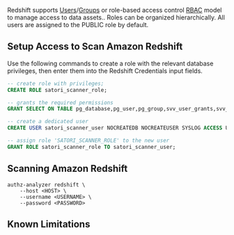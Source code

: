 Redshift supports [Users](https://docs.aws.amazon.com/redshift/latest/dg/r_Users.html)/[Groups](https://docs.aws.amazon.com/redshift/latest/dg/r_Groups.html) or role-based access control [RBAC](https://docs.aws.amazon.com/redshift/latest/dg/t_Roles.html) model to manage access to data assets.. Roles can be organized hierarchically. All users are assigned to the PUBLIC role by default.

## Setup Access to Scan Amazon Redshift
Use the following commands to create a role with the relevant database privileges, then enter them into the Redshift Credentials input fields.


``` sql
-- create role with privileges;
CREATE ROLE satori_scanner_role;

-- grants the required permissions
GRANT SELECT ON TABLE pg_database,pg_user,pg_group,svv_user_grants,svv_role_grants,svv_relation_privileges TO ROLE satori_scanner_role;

-- create a dedicated user
CREATE USER satori_scanner_user NOCREATEDB NOCREATEUSER SYSLOG ACCESS UNRESTRICTED password 'REPLACE_WITH_A_STRONG_PASSWORD';

-- assign role 'SATORI_SCANNER_ROLE' to the new user
GRANT ROLE satori_scanner_role TO satori_scanner_user;
```

## Scanning Amazon Redshift
```
authz-analyzer redshift \
    --host <HOST> \
    --username <USERNAME> \
    --password <PASSWORD>
```

## Known Limitations

